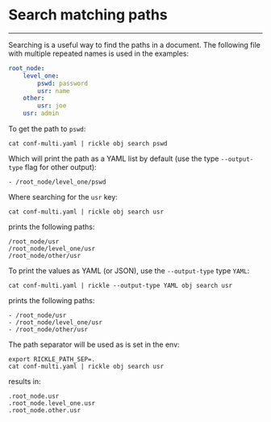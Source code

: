 # Search matching paths

---

Searching is a useful way to find the paths in a document. The following file with multiple repeated names is used in the examples:

```yaml title="conf-multi.yaml" linenums="1"
root_node:
    level_one:
        pswd: password
        usr: name
    other:
        usr: joe
    usr: admin
```

To get the path to ``pswd``:

```shell
cat conf-multi.yaml | rickle obj search pswd
```

Which will print the path as a YAML list by default (use the type ``--output-type`` flag for other output):

```text
- /root_node/level_one/pswd
```


Where searching for the ``usr`` key:

```shell
cat conf-multi.yaml | rickle obj search usr
```

prints the following paths:

```text
/root_node/usr
/root_node/level_one/usr
/root_node/other/usr
```


To print the values as YAML (or JSON), use the ``--output-type`` type ``YAML``:

```shell
cat conf-multi.yaml | rickle --output-type YAML obj search usr
```

prints the following paths:

```text
- /root_node/usr
- /root_node/level_one/usr
- /root_node/other/usr
```

The path separator will be used as is set in the env:

```shell
export RICKLE_PATH_SEP=.
cat conf-multi.yaml | rickle obj search usr
```

results in:

```text
.root_node.usr
.root_node.level_one.usr
.root_node.other.usr
```

